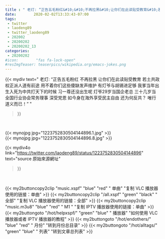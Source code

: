 ```yaml
---
title : " 老灯: “正告五毛粉红&#10;&#10;不再拉黑&#10;让你们在此读贴受教育&#10;若土共政权正派人道有前途&#10;用不着你们这些傻缺发声维护&#10;有灯爷与胡锡进足够&#10;我爹当年出生入死为中共打天下的时候&#10;习一尊还没出生呢&#10;灯爷29岁当国企老总&#10;三十几岁当全国行业协会常务理事&#10;深受党恩&#10;如今身在海外享受民主自由&#10;还为何反共？&#10;唯行道义而已！”  "
date:        2020-02-02T13:33:43-07:00
tags:
 - twitter
 - laodeng89
 - twitter_laodeng89
 - 202002
 - 20200202
 - 20200202_13
categories:
 - 20200202
#icon:        "fas fa-lock-open"
#resImgTeaser: teaserpics/wikipedia.org/emacs-jokes.png
---
```


{{< mydiv text=" 老灯: “正告五毛粉红&#10;&#10;不再拉黑&#10;让你们在此读贴受教育&#10;若土共政权正派人道有前途&#10;用不着你们这些傻缺发声维护&#10;有灯爷与胡锡进足够&#10;我爹当年出生入死为中共打天下的时候&#10;习一尊还没出生呢&#10;灯爷29岁当国企老总&#10;三十几岁当全国行业协会常务理事&#10;深受党恩&#10;如今身在海外享受民主自由&#10;还为何反共？&#10;唯行道义而已！”  "
>}}
<br>


 {{< mynojpg jpg="1223752830504144896.1.jpg" >}}<br> 
 {{< mynojpg jpg="1223752830504144896.8.jpg" >}}<br> 



{{< mydiv4o link="https://twitter.com/laodeng89/status/1223752830504144896"
text="source 原始來源網址"
>}}


<br>



{{< my2buttoncopy2clip "music.xspf"        "blue"   "red"    " 单曲"  "复制 VLC 播放器使用的链接：单曲" >}} {{< my2buttoncopy2clip "/all.xspf"         "green"  "black"  " 全部"  "复制 VLC 播放器使用的链接：全部" >}} {{< my2buttoncopy2clip "music.m3u8"        "blue"   "red"    " M1 "    "复制 IPTV 播放器使用的链接：单曲" >}} {{< my2buttongoto      "/hot/helpxspf/"    "green"  "blue"   " 播放器" "如何使用 VLC 播放器或者 IPTV 播放器的教程" >}} {{< my2buttongoto      "/hot/endothers/"   "blue"   "red"    " 月份"   "转到月份总目录" >}} {{< my2buttongoto      "/hot/alltags/"     "green"  "blue"   " 列表"   "转到文章总列表" >}} 
